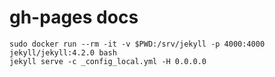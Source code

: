 # gh-pages docs

```
sudo docker run --rm -it -v $PWD:/srv/jekyll -p 4000:4000 jekyll/jekyll:4.2.0 bash
jekyll serve -c _config_local.yml -H 0.0.0.0
```
